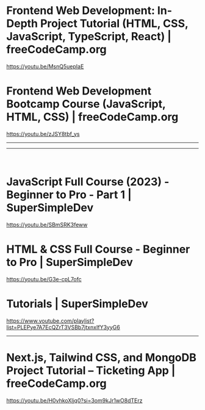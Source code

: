 # Frontend Web Development: In-Depth Project Tutorial (HTML, CSS, JavaScript, TypeScript, React) | freeCodeCamp.org


https://youtu.be/MsnQ5uepIaE

# Frontend Web Development Bootcamp Course (JavaScript, HTML, CSS) | freeCodeCamp.org


https://youtu.be/zJSY8tbf_ys

<hr>

<hr>

<br>

# JavaScript Full Course (2023) - Beginner to Pro - Part 1 | SuperSimpleDev

https://youtu.be/SBmSRK3feww


# HTML & CSS Full Course - Beginner to Pro | SuperSimpleDev

https://youtu.be/G3e-cpL7ofc

# Tutorials | SuperSimpleDev

https://www.youtube.com/playlist?list=PLEPye7A7EcQZrT3VSBb7jtxnxIfY3yyG6

<hr>

# Next.js, Tailwind CSS, and MongoDB Project Tutorial – Ticketing App | freeCodeCamp.org

https://youtu.be/H0vhkoXljq0?si=3om9kJr1wO8dTErz
